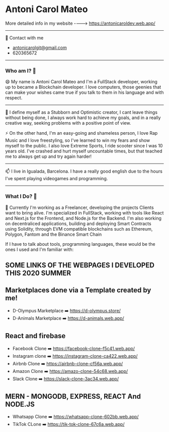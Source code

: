 <link rel="stylesheet" href="https://stackpath.bootstrapcdn.com/bootstrap/4.3.1/css/bootstrap.min.css" integrity="sha384-ggOyR0iXCbMQv3Xipma34MD+dH/1fQ784/j6cY/iJTQUOhcWr7x9JvoRxT2MZw1T" crossorigin="anonymous">
<link rel="stylesheet" href="https://cdn.jsdelivr.net/gh/konpa/devicon@master/devicon.min.css">

# Antoni Carol Mateo

More detailed info in my website ----> https://antonicaroldev.web.app/
<hr>

🌊 Contact with me
- antonicarolgit@gmail.com
- 620365672

<hr>

### Who am I? 🐍

😄 My name is Antoni Carol Mateo and I'm a FullStack developer, working up to became a Blockchain developer. I love computers, those geenies that can make your wishes came true if you talk to them in his language and with respect.
<hr>


🌱 I define myself as a Stubborn and Optimistic creator, I cant leave things without being done, I always work hard to achieve my goals, and in a really creative way, seeking problems with a positive point of view.

⚡ On the other hand, I'm an easy-going and shameless person, I love Rap Music and I love freestyling, so I've learned to win my fears and show myself to the public. I also love Extreme Sports, I ride scooter since I was 10 years old. I've crashed and hurt myself uncountable times, but that teached me to always get up and try again harder!

<hr>

📫 I live in Igualada, Barcelona. I have a really good english due to the hours I've spent playing videogames and programming.
<hr>

### What I Do? 🔭

👯 Currently I'm working as a Freelancer, developing the projects Clients want to bring alive. I'm specialized in FullStack, working with tools like React and Next.js for the Frontend, and Node.js for the Backend. I'm also working on decentraliced applications, building and deploying Smart Contracts using Solidity, through EVM compatible blockchains such as Ethereum, Polygon, Fantom and the Binance Smart Chain

If I have to talk about tools, programming languages, these would be the ones I used and I'm familiar with:
<div class="d-flex flex-row border">
<i class="devicon-bootstrap-plain-wordmark colored"></i>
</div>


## SOME LINKS OF THE WEBPAGES I DEVELOPED THIS 2020 SUMMER

Marketplaces done via a Template created by me!
---
- D-Olympus Marketplace :arrow_right: https://d-olympus.store/
- D-Animals Marketplace :arrow_right: https://d-animals.web.app/

React and firebase
---
- Facebook Clone :arrow_right: https://facebook-clone-f5c41.web.app/
- Instagram clone :arrow_right: https://instagram-clone-ca422.web.app/
- Airbnb Clone :arrow_right:  https://airbnb-clone-cf56a.web.app/
- Amazon Clone :arrow_right: https://amazo-clone-54c68.web.app/
- Slack Clone :arrow_right: https://slack-clone-3ac34.web.app/

MERN -  MONGODB, EXPRESS, REACT And NODE.JS
---
- Whatsapp Clone :arrow_right:  https://whatsapp-clone-602bb.web.app/
- TikTok CLone :arrow_right: https://tik-tok-clone-67c6a.web.app/

<!--
**antonicarol/antonicarol** is a ✨ _special_ ✨ repository because its `README.md` (this file) appears on your GitHub profile.

Here are some ideas to get you started:

- 🔭 I’m currently working on ...
- 🌱 I’m currently learning ...
- 👯 I’m looking to collaborate on ...
- 🤔 I’m looking for help with ...
- 💬 Ask me about ...
- 📫 How to reach me: ...
- 😄 Pronouns: ...
- ⚡ Fun fact: ...
-->

